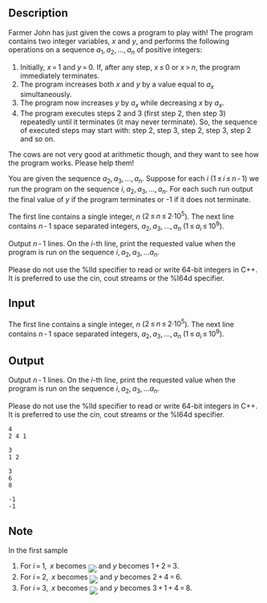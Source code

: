 ## Description

<div><p>Farmer John has just given the cows a program to play with! The program contains two integer variables, <span class="tex-span"><i>x</i></span> and <span class="tex-span"><i>y</i></span>, and performs the following operations on a sequence <span class="tex-span"><i>a</i><sub class="lower-index">1</sub>, <i>a</i><sub class="lower-index">2</sub>, ..., <i>a</i><sub class="lower-index"><i>n</i></sub></span> of positive integers:</p><ol> <li> Initially, <span class="tex-span"><i>x</i> = 1</span> and <span class="tex-span"><i>y</i> = 0</span>. If, after any step, <span class="tex-span"><i>x</i> ≤ 0</span> or <span class="tex-span"><i>x</i> &gt; <i>n</i></span>, the program immediately terminates. </li><li> The program increases both <span class="tex-span"><i>x</i></span> and <span class="tex-span"><i>y</i></span> by a value equal to <span class="tex-span"><i>a</i><sub class="lower-index"><i>x</i></sub></span> simultaneously. </li><li> The program now increases <span class="tex-span"><i>y</i></span> by <span class="tex-span"><i>a</i><sub class="lower-index"><i>x</i></sub></span> while decreasing <span class="tex-span"><i>x</i></span> by <span class="tex-span"><i>a</i><sub class="lower-index"><i>x</i></sub></span>. </li><li> The program executes steps 2 and 3 (first step 2, then step 3) repeatedly until it terminates (it may never terminate). So, the sequence of executed steps may start with: step 2, step 3, step 2, step 3, step 2 and so on. </li></ol><p>The cows are not very good at arithmetic though, and they want to see how the program works. Please help them!</p><p>You are given the sequence <span class="tex-span"><i>a</i><sub class="lower-index">2</sub>, <i>a</i><sub class="lower-index">3</sub>, ..., <i>a</i><sub class="lower-index"><i>n</i></sub></span>. Suppose for each <span class="tex-span"><i>i</i></span> <span class="tex-span">(1 ≤ <i>i</i> ≤ <i>n</i> - 1)</span> we run the program on the sequence <span class="tex-span"><i>i</i>, <i>a</i><sub class="lower-index">2</sub>, <i>a</i><sub class="lower-index">3</sub>, ..., <i>a</i><sub class="lower-index"><i>n</i></sub></span>. For each such run output the final value of <span class="tex-span"><i>y</i></span> if the program terminates or <span class="tex-font-style-tt">-1</span> if it does not terminate.</p></div><div class="input-specification"><p>The first line contains a single integer, <span class="tex-span"><i>n</i></span> (<span class="tex-span">2 ≤ <i>n</i> ≤ 2·10<sup class="upper-index">5</sup></span>). The next line contains <span class="tex-span"><i>n</i> - 1</span> space separated integers, <span class="tex-span"><i>a</i><sub class="lower-index">2</sub>, <i>a</i><sub class="lower-index">3</sub>, ..., <i>a</i><sub class="lower-index"><i>n</i></sub></span> (<span class="tex-span">1 ≤ <i>a</i><sub class="lower-index"><i>i</i></sub> ≤ 10<sup class="upper-index">9</sup></span>).</p></div><div class="output-specification"><p>Output <span class="tex-span"><i>n</i> - 1</span> lines. On the <span class="tex-span"><i>i</i></span>-th line, print the requested value when the program is run on the sequence <span class="tex-span"><i>i</i>, <i>a</i><sub class="lower-index">2</sub>, <i>a</i><sub class="lower-index">3</sub>, ...<i>a</i><sub class="lower-index"><i>n</i></sub></span>.</p><p>Please do not use the <span class="tex-font-style-tt">%lld</span> specifier to read or write 64-bit integers in С++. It is preferred to use the <span class="tex-font-style-tt">cin</span>, <span class="tex-font-style-tt">cout</span> streams or the <span class="tex-font-style-tt">%I64d</span> specifier.</p></div>

## Input

<p>The first line contains a single integer, <span class="tex-span"><i>n</i></span> (<span class="tex-span">2 ≤ <i>n</i> ≤ 2·10<sup class="upper-index">5</sup></span>). The next line contains <span class="tex-span"><i>n</i> - 1</span> space separated integers, <span class="tex-span"><i>a</i><sub class="lower-index">2</sub>, <i>a</i><sub class="lower-index">3</sub>, ..., <i>a</i><sub class="lower-index"><i>n</i></sub></span> (<span class="tex-span">1 ≤ <i>a</i><sub class="lower-index"><i>i</i></sub> ≤ 10<sup class="upper-index">9</sup></span>).</p>

## Output

<p>Output <span class="tex-span"><i>n</i> - 1</span> lines. On the <span class="tex-span"><i>i</i></span>-th line, print the requested value when the program is run on the sequence <span class="tex-span"><i>i</i>, <i>a</i><sub class="lower-index">2</sub>, <i>a</i><sub class="lower-index">3</sub>, ...<i>a</i><sub class="lower-index"><i>n</i></sub></span>.</p><p>Please do not use the <span class="tex-font-style-tt">%lld</span> specifier to read or write 64-bit integers in С++. It is preferred to use the <span class="tex-font-style-tt">cin</span>, <span class="tex-font-style-tt">cout</span> streams or the <span class="tex-font-style-tt">%I64d</span> specifier.</p>





```input1
4
2 4 1

```




```input2
3
1 2

```




```output1
3
6
8

```




```output2
-1
-1

```



## Note

<p>In the first sample </p><ol> <li> For <span class="tex-span"><i>i</i> = 1, </span> <span class="tex-span"><i>x</i></span> becomes <img align="middle" class="tex-formula" src="file://UQtJe1aL.png" style="max-width: 100.0%;max-height: 100.0%;"> and <span class="tex-span"><i>y</i></span> becomes <span class="tex-span">1 + 2 = 3</span>. </li><li> For <span class="tex-span"><i>i</i> = 2, </span> <span class="tex-span"><i>x</i></span> becomes <img align="middle" class="tex-formula" src="file://KxQrBKq4.png" style="max-width: 100.0%;max-height: 100.0%;"> and <span class="tex-span"><i>y</i></span> becomes <span class="tex-span">2 + 4 = 6.</span> </li><li> For <span class="tex-span"><i>i</i> = 3, </span> <span class="tex-span"><i>x</i></span> becomes <img align="middle" class="tex-formula" src="file://tkQYHhpk.png" style="max-width: 100.0%;max-height: 100.0%;"> and <span class="tex-span"><i>y</i></span> becomes <span class="tex-span">3 + 1 + 4 = 8.</span> </li></ol>
